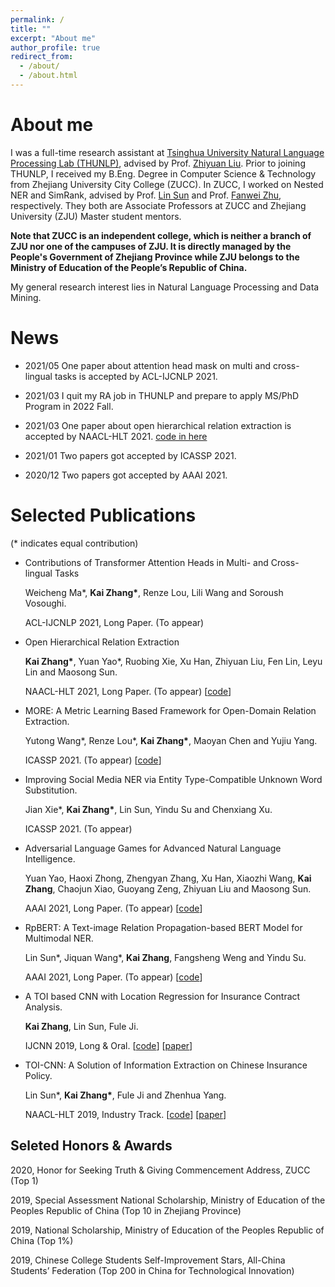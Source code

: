 ```yaml
---
permalink: /
title: ""
excerpt: "About me"
author_profile: true
redirect_from: 
  - /about/
  - /about.html
---
```

# About me

I was a full-time research assistant at [Tsinghua University Natural Language Processing Lab (THUNLP)](http://nlp.csai.tsinghua.edu.cn/site2/index.php/en), advised by Prof. [Zhiyuan Liu](http://nlp.csai.tsinghua.edu.cn/~lzy/). Prior to joining THUNLP, I received my B.Eng. Degree in Computer Science & Technology from Zhejiang University City College (ZUCC). In ZUCC, I worked on Nested NER and SimRank, advised by Prof. [Lin Sun](http://jsxy.zucc.edu.cn/art/2020/4/8/art_2788_194362.html) and Prof. [Fanwei Zhu](http://jsxy.zucc.edu.cn/art/2013/4/18/art_265_94143.html), respectively. They both are Associate Professors at ZUCC and Zhejiang University (ZJU) Master student mentors.

**Note that ZUCC is an independent college, which is neither a branch of ZJU nor one of the campuses of  ZJU. It is directly managed by the People's Government of Zhejiang Province while ZJU belongs to the Ministry of Education of the People’s Republic of China.**

My general research interest lies in Natural Language Processing and Data Mining.

# News

- 2021/05  One paper about attention head mask on multi and cross-lingual tasks is accepted by ACL-IJCNLP 2021.
- 2021/03  I quit my RA job in THUNLP and prepare to apply MS/PhD Program in 2022 Fall.
- 2021/03  One paper about open hierarchical relation extraction is accepted by NAACL-HLT 2021. [code in here](https://github.com/thunlp/OHRE)

- 2021/01  Two papers got accepted by ICASSP 2021.
- 2020/12  Two papers got accepted by AAAI 2021.



# Selected Publications

(\*  indicates equal contribution)

- Contributions of Transformer Attention Heads in Multi- and Cross-lingual Tasks

  Weicheng Ma\*, **Kai Zhang\***, Renze Lou, Lili Wang and Soroush Vosoughi. 

  ACL-IJCNLP 2021, Long Paper. (To appear) 

  <!-- <details>
  <summary>Abstract</summary>
    This paper studies the relative importance of attention heads in Transformer-based models to aid their interpretability in cross-lingual and multi-lingual tasks. Prior research has found that only a few attention heads are important in each mono-lingual Natural Language Processing (NLP) task and pruning the remaining heads leads to comparable or improved performance of the model. However, the impact of pruning attention heads is not yet clear in cross-lingual and multi-lingual tasks. Through extensive experiments, we show that (1) pruning a number of attention heads in a multi-lingual Transformer-based model has, in general, positive effects on its performance in cross-lingual and multi-lingual tasks and (2) the attention heads to be pruned can be ranked using gradients and identified with a few trial experiments. Our experiments focus on sequence labeling tasks, with potential applicability on other cross-lingual and multi-lingual tasks. For comprehensiveness, we examine two pre-trained multi-lingual models, namely multi-lingual BERT (mBERT) and XLM-R, on three tasks across 9 languages each. We also discuss the validity of our findings and their extensibility to truly resource-scarce languages and other task settings.
  </details> -->

- Open Hierarchical Relation Extraction

  **Kai Zhang\***, Yuan Yao*, Ruobing Xie, Xu Han, Zhiyuan Liu, Fen Lin, Leyu Lin and Maosong Sun. 

  NAACL-HLT 2021, Long Paper. (To appear) \[[code](https://github.com/thunlp/OHRE)\]

  <!-- <details>
  <summary>Abstract</summary>
  Open relation extraction (OpenRE) aims to extract novel relation types from open-domain corpora, which plays an important role in completing the relation schemes of knowledge bases (KBs). Most OpenRE methods cast different relation types in isolation without considering their hierarchical dependency. We argue that OpenRE is inherently in close connection with relation hierarchies. To address the bidirectional connections between OpenRE and relation hierarchy, we propose the task of open hierarchical relation extraction and present a novel OHRE framework for the task. To effectively integrate hierarchy information into relation representations for better novel relation extraction, we propose a dynamic hierarchical triplet objective and hierarchical curriculum training paradigm. We also present a top-down hierarchy expansion algorithm to add the extracted relations into existing hierarchies with reasonable interpretability. Comprehensive experiments show that OHRE outperforms state-of-the-art models by a large margin on both relation clustering and hierarchy expansion. The source code and experiment details of this paper can be obtained from https://github.com/thunlp/OHRE.
  </details> -->

- MORE: A Metric Learning Based Framework for Open-Domain Relation Extraction. 

  Yutong Wang\*, Renze Lou\*, **Kai Zhang\***, Maoyan Chen and Yujiu Yang. 

  ICASSP 2021. (To appear) \[[code](https://github.com/RenzeLou/MORE)\]

  <!-- <details>
  <summary>Abstract</summary>
  TODO
  </details> -->

- Improving Social Media NER via Entity Type-Compatible Unknown Word Substitution. 

  Jian Xie\*, **Kai Zhang\***, Lin Sun, Yindu Su and Chenxiang Xu. 

  ICASSP 2021. (To appear) 

  <!-- <details>
  <summary>Abstract</summary>
  Named entity recognition (NER) is a fundamental task for information extraction (IE), and current state-of-the-art methods try to address this issue and achieve high performance on clean text (e.g., newswire genres). However, most of these algorithms do not generalize well when they transit to the noisy domain such as social media. To alleviate the noisy expression in social media data, we present a novel word substitution strategy based on constructing an entity type-compatible (ETC) semantic space. We substitute unknown words with the ETC words found by deep metric learning (DML) and nearest neighbor (NN) search. Comprehensive experiments show that the proposed framework achieves state-of-the-art performance on the W-NUT2017 dataset and the novel strategy brings good generality to multiple NER tools and previous works.
  </details> -->

- Adversarial Language Games for Advanced Natural Language Intelligence. 

  Yuan Yao, Haoxi Zhong, Zhengyan Zhang, Xu Han, Xiaozhi Wang, **Kai Zhang**, Chaojun Xiao, Guoyang Zeng, Zhiyuan Liu and Maosong Sun.

  AAAI 2021, Long Paper. (To appear) \[[code](https://github.com/Multimodal-NER/RpBERT)\]

  <!-- <details>
  <summary>Abstract</summary>
  We study the problem of adversarial language games, in which multiple agents with conflicting goals compete with each other via natural language interactions. While adversarial language games are ubiquitous in human activities, little attention has been devoted to this field in natural language processing. In this work, we propose a challenging adversarial language game called Adversarial Taboo as an example, in which an attacker and a defender compete around a target word. The attacker is tasked with inducing the defender to utter the target word invisible to the defender, while the defender is tasked with detecting the target word before being induced by the attacker. In Adversarial Taboo, a successful attacker and defender need to hide or infer the intention, and induce or defend during conversations. This requires several advanced language abilities, such as adversarial pragmatic reasoning and goal-oriented language interactions in open domain, which will facilitate many downstream NLP tasks. To instantiate the game, we create a game environment and a competition platform. Comprehensive experiments on several baseline attack and defense strategies show promising and interesting results, based on which we discuss some directions for future research. The code and datasets of this paper can be obtained from https://github.com/thunlp/AdversarialTaboo.
  </details> -->

- RpBERT: A Text-image Relation Propagation-based BERT Model for Multimodal NER. 

  Lin Sun\*, Jiquan Wang\*, **Kai Zhang**, Fangsheng Weng and Yindu Su. 

  AAAI 2021, Long Paper. (To appear) [[code](https://github.com/Multimodal-NER/RpBERT)]

  <!-- <details>
  <summary>Abstract</summary>
    Recently multimodal named entity recognition (MNER) has utilized images to improve the accuracy of NER in tweets. However, most of the multimodal methods use attention mechanisms to extract visual clues regardless of whether the text and image are relevant. Practically, the irrelevant text-image pairs account for a large proportion in tweets. The visual clues that are unrelated to the texts will exert uncertain or even negative effects on multimodal model learning. In this paper, we introduce a method of text-image relation propagation into the multimodal BERT model. We integrate soft or hard gates to select visual clues and propose a multitask algorithm to train on the MNER datasets. In the experiments, we deeply analyze the changes in visual attention before and after the use of text-image relation propagation. Our model achieves state-of-the-art performance on the MNER datasets.
  </details> -->

- A TOI based CNN with Location Regression for Insurance Contract Analysis.

  **Kai Zhang**, Lin Sun, Fule Ji.

  IJCNN 2019, Long & Oral. \[[code](https://github.com/ETIP-team/ETIP-Project)\] [[paper](https://ieeexplore.ieee.org/abstract/document/8852052/)]

  <!-- <details>
  <summary>Abstract</summary>
  	Contract analysis with AI techniques can significantly ease the work for humans. This paper shows a problem of Element Tagging on Insurance Policy (ETIP). We present a novel Text-Of-Interest (TOI) convolutional neural network for the ETIP solution. We introduce a TOI pooling layer to replace traditional pooling layer for processing the nested phrasal or clausal elements in insurance policies. The advantage of TOI pooling layer is that the nested elements from one sentence could share computation and context in the forward and backward passes. The computation of backpropagation through TOI pooling is also demonstrated in the paper. In addition, a location regressor is trained to improve the precision of element localization, called TOI-CNN+LR. In the detection, we devise a novel non-maximum suppression method with the fusion of length and score metrics, called LS-NMS. A large Chinese insurance contract dataset was collected to test the performance of the proposed method. An extensive set of experiments is performed to investigate how TOI- CNN+LR can work effectively in insurance elements tagging and outperforms other state-of-the-art nested NER models.
  </details> -->

- TOI-CNN: A Solution of Information Extraction on Chinese Insurance Policy.

  Lin Sun\*, **Kai Zhang\***, Fule Ji and Zhenhua Yang. 

  NAACL-HLT 2019, Industry Track. \[[code](https://github.com/ETIP-team/ETIP-Project)\] [[paper](https://www.aclweb.org/anthology/N19-2022.pdf)]
  
  <!-- <details>
  <summary>Abstract</summary>
  Contract analysis can significantly ease the work for humans using AI techniques. This paper shows a problem of Element Tagging on Insurance Policy (ETIP). A novel Text-Of-Interest Convolutional Neural Network (TOI- CNN) is proposed for the ETIP solution. We introduce a TOI pooling layer to replace traditional pooling layer for processing the nested phrasal or clausal elements in insurance policies. The advantage of TOI pooling layer is that the nested elements from one sentence could share computation and context in the forward and backward passes. The computation of backpropagation through TOI pooling is also demonstrated in the paper. We have collected a large Chinese insurance contract dataset and labeled the critical elements of seven categories to test the performance of the proposed method. The results show the promising performance of our method in the ETIP problem.
  </details> -->
  
  



## Seleted Honors & Awards

2020, Honor for Seeking Truth & Giving Commencement Address, ZUCC (Top 1)

2019, Special Assessment National Scholarship, Ministry of Education of the Peoples Republic of China (Top 10 in Zhejiang Province)

2019, National Scholarship, Ministry of Education of the Peoples Republic of China (Top 1%)

2019, Chinese College Students Self-Improvement Stars, All-China Students’ Federation (Top 200 in China for Technological Innovation)